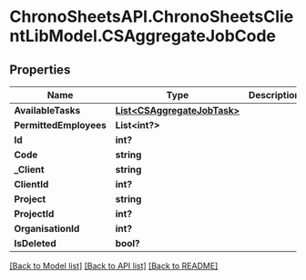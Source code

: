 # ChronoSheetsAPI.ChronoSheetsClientLibModel.CSAggregateJobCode
## Properties

Name | Type | Description | Notes
------------ | ------------- | ------------- | -------------
**AvailableTasks** | [**List&lt;CSAggregateJobTask&gt;**](CSAggregateJobTask.md) |  | [optional] 
**PermittedEmployees** | **List&lt;int?&gt;** |  | [optional] 
**Id** | **int?** |  | [optional] 
**Code** | **string** |  | [optional] 
**_Client** | **string** |  | [optional] 
**ClientId** | **int?** |  | [optional] 
**Project** | **string** |  | [optional] 
**ProjectId** | **int?** |  | [optional] 
**OrganisationId** | **int?** |  | [optional] 
**IsDeleted** | **bool?** |  | [optional] 

[[Back to Model list]](../README.md#documentation-for-models) [[Back to API list]](../README.md#documentation-for-api-endpoints) [[Back to README]](../README.md)

